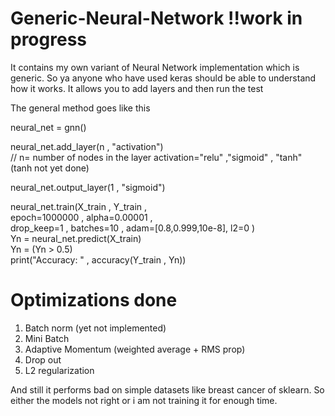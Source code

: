 # Generic-Neural-Network  !!work in progress
It contains my own variant of Neural Network implementation which is generic. So ya anyone who have used keras should be able to understand how it works. It allows you to add layers and then run the test

The general method goes like this

neural_net = gnn()

neural_net.add_layer(n , "activation") <br/> 
// n= number of nodes in the layer activation="relu" ,"sigmoid" , "tanh" (tanh not yet done)

neural_net.output_layer(1 , "sigmoid")

neural_net.train(X_train , Y_train , <br/>
                 epoch=1000000 , alpha=0.00001 , <br/>
                 drop_keep=1 , batches=10 , adam=[0.8,0.999,10e-8], l2=0 )
<br/>
Yn = neural_net.predict(X_train) <br/>
Yn = (Yn > 0.5) <br/>
print("Accuracy: " , accuracy(Y_train , Yn)) <br/>

# Optimizations done
1. Batch norm (yet not implemented)
2. Mini Batch
3. Adaptive Momentum (weighted average + RMS prop)
4. Drop out
5. L2 regularization

And still it performs bad on simple datasets like breast cancer of sklearn. So either the models not right or i am not training it for enough time. 


